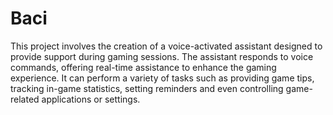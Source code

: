 # Baci

This project involves the creation of a voice-activated assistant designed to provide support during gaming sessions. The assistant responds to voice commands, offering real-time assistance to enhance the gaming experience. It can perform a variety of tasks such as providing game tips, tracking in-game statistics, setting reminders and even controlling game-related applications or settings.

